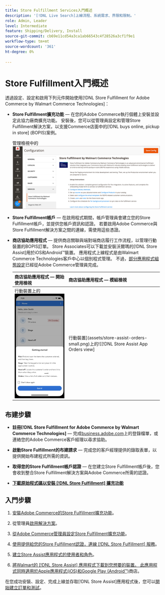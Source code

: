 ```yaml
---
title: Store Fulfillment Services入門概述
description: '[!DNL Live Search]上線流程、系統需求、界限和限制。'
role: Admin, Leader
level: Intermediate
feature: Shipping/Delivery, Install
source-git-commit: cb69e11cd54a3ca1ab66543c4f28526a3cf1f9e1
workflow-type: tm+mt
source-wordcount: '361'
ht-degree: 0%

---
```


# Store Fulfillment入門概述

透過設定、設定和啟用下列元件開始使用[!DNL Store Fulfillment for Adobe Commerce by Walmart Commerce Technologies]：

- **Store Fulfillment擴充功能** — 在您的Adobe Commerce執行個體上安裝並設定此協力廠商擴充功能。 安裝後，您可以從管理員設定和管理Store Fulfillment解決方案，以支援Commerce店面中的[!DNL buys online, pickup in store] (BOPIS)案例。

  管理檢視中的![[!DNL Store Fulfillment Service]設定](assets/store-fulfillment-admin-home.png)

- **Store Fulfillment帳戶** — 在啟用程式期間，帳戶管理員會建立您的Store Fulfillment帳戶，並提供您帳戶資訊和認證。 若要啟用Adobe Commerce與Store Fulfillment解決方案之間的連線，需使用這些憑證。

- **商店協助應用程式** — 提供商店關聯與端對端商店履行工作流程，以管理行動裝置的BOPIS訂單。 Store Associates可以下載並安裝沃爾瑪的[!DNL Store Assist]用於iOS和Android™裝置。 應用程式上線程式是由Walmart Commerce Technologies客戶中心以個別程式管理。 不過，[部分應用程式組態設定](user-setup.md)已經從Adobe Commerce管理員完成。

  | 商店協助應用程式 — 開始使用檢視 | 商店協助應用程式 — 模組檢視 |
  |-------------------------------------------------------------------------------------------------------------|-----------------------------------------------------------------------------------------------|
  | 行動裝置上的![[!DNL Store Assist App Getting Started]檢視](assets/store-assist-get-started-small.png) | 行動裝置](assets/store-assist-orders-small.png)上的![[!DNL Store Assist App Orders view] |

## 布建步驟

- **註冊[!DNL Store Fulfillment for Adobe Commerce by Walmart Commerce Technologies]** — 完成[business.adobe.com](https://business.adobe.com/resources/store-fulfillment.html)上的登錄檔單，或連絡您的Adobe Commerce客戶經理以尋求協助。

- **啟動Store Fulfillment的布建請求** — 完成您的客戶經理提供的錄取表單，以提供開始布建程式所需的資訊。

- **取得您的Store Fulfillment帳戶認證** — 在您建立Store Fulfillment帳戶後，您會收到整合Store Fulfillment解決方案與Adobe Commerce所需的認證。

- **[下載原始程式碼以安裝 [!DNL Store Fulfillment] 擴充功能](install.md)**

## 入門步驟

1. [安裝Adobe Commerce的Store Fulfillment擴充功能](install.md)。

1. 從管理員[啟用解決方案](enable-general.md)。

1. [從Adobe Commerce管理員設定Store Fulfillment擴充功能](service-config-settings-overview.md)。

1. [使用提供給您的Store Fulfillment認證，連線 [!DNL Store Fulfillment] 服務](connect-set-up-service.md)。

1. [建立Store Assist應用程式的使用者和角色](user-setup.md)。

1. [將Walmart的 [!DNL Store Assist] 應用程式下載到您想要的裝置。 此應用程式同時適用於Apple應用程式(iOS)和Google Play (Android™)](app-setup.md)商店。

在您成功安裝、設定、完成上線並存取[!DNL Store Assist]應用程式後，您可以[開始建立訂單和測試](test-and-deploy.md)。
